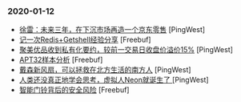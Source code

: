 ### 2020-01-12

* [徐雷：未来三年，在下沉市场再造一个京东零售](https://www.pingwest.com/w/202805) [PingWest]
* [记一次Redis+Getshell经验分享](https://www.freebuf.com/vuls/224235.html) [Freebuf]
* [聚美优品收到私有化要约，较前一交易日收盘价溢价15%](https://www.pingwest.com/w/202801) [PingWest]
* [APT32样本分析](https://www.freebuf.com/articles/network/223654.html) [Freebuf]
* [戴森新风扇，可以拯救在北方生活的南方人](https://www.pingwest.com/a/202690) [PingWest]
* [ 人类还没真正地学会思考，虚拟人Neon就诞生了 ](https://www.pingwest.com/a/202673) [PingWest]
* [智能门铃背后的安全风险](https://www.freebuf.com/articles/system/223468.html) [Freebuf]
